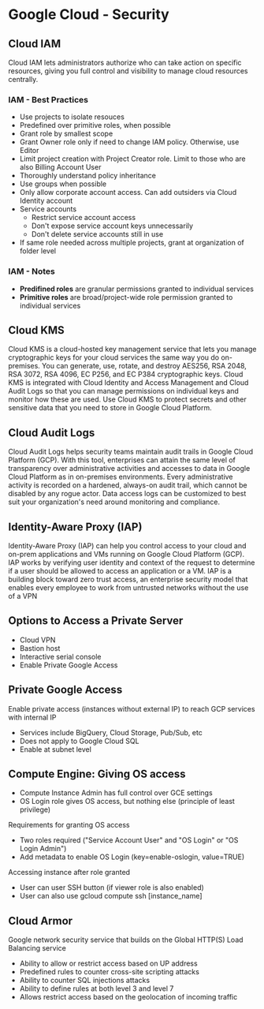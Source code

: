 # Google Cloud - Security

## Cloud IAM

Cloud IAM lets administrators authorize who can take action on specific resources, giving you full control and visibility to manage cloud resources centrally.

### IAM - Best Practices

- Use projects to isolate resouces
- Predefined over primitive roles, when possible
- Grant role by smallest scope
- Grant Owner role only if need to change IAM policy. Otherwise, use Editor
- Limit project creation with Project Creator role. Limit to those who are also Billing Account User
- Thoroughly understand policy inheritance
- Use groups when possible
- Only allow corporate account access. Can add outsiders via Cloud Identity account
- Service accounts
    - Restrict service account access
    - Don't expose service account keys unnecessarily
    - Don't delete service accounts still in use
- If same role needed across multiple projects, grant at organization of folder level

### IAM - Notes

- **Predifined roles** are granular permissions granted to individual services
- **Primitive roles** are broad/project-wide role permission granted to individual services

## Cloud KMS

Cloud KMS is a cloud-hosted key management service that lets you manage cryptographic keys for your cloud services the same way you do on-premises. You can generate, use, rotate, and destroy AES256, RSA 2048, RSA 3072, RSA 4096, EC P256, and EC P384 cryptographic keys. Cloud KMS is integrated with Cloud Identity and Access Management and Cloud Audit Logs so that you can manage permissions on individual keys and monitor how these are used. Use Cloud KMS to protect secrets and other sensitive data that you need to store in Google Cloud Platform.

## Cloud Audit Logs

Cloud Audit Logs helps security teams maintain audit trails in Google Cloud Platform (GCP). With this tool, enterprises can attain the same level of transparency over administrative activities and accesses to data in Google Cloud Platform as in on-premises environments. Every administrative activity is recorded on a hardened, always-on audit trail, which cannot be disabled by any rogue actor. Data access logs can be customized to best suit your organization's need around monitoring and compliance.

## Identity-Aware Proxy (IAP)

Identity-Aware Proxy (IAP) can help you control access to your cloud and on-prem applications and VMs running on Google Cloud Platform (GCP). IAP works by verifying user identity and context of the request to determine if a user should be allowed to access an application or a VM. IAP is a building block toward zero trust access, an enterprise security model that enables every employee to work from untrusted networks without the use of a VPN

## Options to Access a Private Server

- Cloud VPN
- Bastion host
- Interactive serial console
- Enable Private Google Access

## Private Google Access

Enable private access (instances without external IP) to reach GCP services with internal IP

- Services include BigQuery, Cloud Storage, Pub/Sub, etc
- Does not apply to Google Cloud SQL
- Enable at subnet level

## Compute Engine: Giving OS access

- Compute Instance Admin has full control over GCE settings
- OS Login role gives OS access, but nothing else (principle of least privilege)

Requirements for granting OS access

- Two roles required ("Service Account User" and "OS Login" or "OS Login Admin")
- Add metadata to enable OS Login (key=enable-oslogin, value=TRUE)

Accessing instance after role granted

- User can user SSH button (if viewer role is also enabled)
- User can also use gcloud compute ssh [instance_name]

## Cloud Armor

Google network security service that builds on the Global HTTP(S) Load Balancing service

- Ability to allow or restrict access based on UP address
- Predefined rules to counter cross-site scripting attacks
- Ability to counter SQL injections attacks
- Ability to define rules at both level 3 and level 7
- Allows restrict access based on the geolocation of incoming traffic